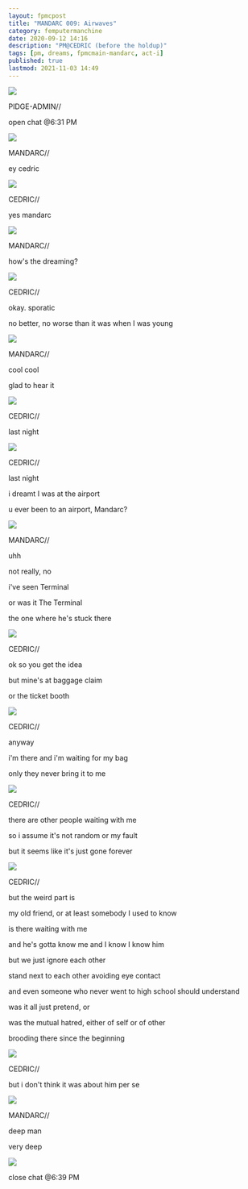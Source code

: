 ```yaml
---
layout: fpmcpost
title: "MANDARC 009: Airwaves"
category: femputermanchine
date: 2020-09-12 14:16
description: "PM@CEDRIC (before the holdup)"
tags: [pm, dreams, fpmcmain-mandarc, act-i]
published: true
lastmod: 2021-11-03 14:49
---
```

[//]: # (  9/12/20  -added)
[//]: # ( 10/15/21  -linkout removed)
[//]: # ( 11/03/21  -title added)

<div class="chat-box">
<img src="{{ site.url }}/assets/tb/pidge.jpg" class="chat-portrait" />
<p class="ppl-sez">PIDGE-ADMIN//</p>
<p class="ppl-sez">open chat @6:31 PM</p>
</div>

<div class="chat-box">
<img src="{{ site.url }}/assets/tb/mandarc1.jpg" class="chat-portrait" />
<p class="ppl-sez">MANDARC//</p>
<p class="ppl-sez">ey cedric</p>
</div>

<div class="chat-box">
<img src="{{ site.url }}/assets/tb/cedric.jpg" class="chat-portrait" />
<p class="ppl-sez">CEDRIC//</p>
<p class="ppl-sez">yes mandarc</p>
</div>

<div class="chat-box">
<img src="{{ site.url }}/assets/tb/mandarc1.jpg" class="chat-portrait" />
<p class="ppl-sez">MANDARC//</p>
<p class="ppl-sez">how's the dreaming?</p>
</div>

<div class="chat-box">
<img src="{{ site.url }}/assets/tb/cedric.jpg" class="chat-portrait" />
<p class="ppl-sez">CEDRIC//</p>
<p class="ppl-sez">okay. sporatic</p>
<p class="ppl-sez">no better, no worse than it was when I was young</p>
</div>

<div class="chat-box">
<img src="{{ site.url }}/assets/tb/mandarc1.jpg" class="chat-portrait" />
<p class="ppl-sez">MANDARC//</p>
<p class="ppl-sez">cool cool </p>
<p class="ppl-sez">glad to hear it </p>
</div>

<div class="chat-box">
<img src="{{ site.url }}/assets/tb/cedric.jpg" class="chat-portrait" />
<p class="ppl-sez">CEDRIC//</p>
<p class="ppl-sez">last night</p>
</div>

<div class="chat-box">
<img src="{{ site.url }}/assets/tb/cedric.jpg" class="chat-portrait" />
<p class="ppl-sez">CEDRIC//</p>
<p class="ppl-sez">last night</p>
<p class="ppl-sez">i dreamt I was at the airport</p>
<p class="ppl-sez">u ever been to an airport, Mandarc?</p>
</div>

<div class="chat-box">
<img src="{{ site.url }}/assets/tb/mandarc1.jpg" class="chat-portrait" />
<p class="ppl-sez">MANDARC//</p>
<p class="ppl-sez">uhh </p>
<p class="ppl-sez">not really, no</p>
<p class="ppl-sez">i've seen Terminal</p>
<p class="ppl-sez">or was it The Terminal</p>
<p class="ppl-sez">the one where he's stuck there</p>
</div>

<div class="chat-box">
<img src="{{ site.url }}/assets/tb/cedric.jpg" class="chat-portrait" />
<p class="ppl-sez">CEDRIC//</p>
<p class="ppl-sez">ok so you get the idea</p>
<p class="ppl-sez">but mine's at baggage claim</p>
<p class="ppl-sez">or the ticket booth</p>
</div>

<div class="chat-box">
<img src="{{ site.url }}/assets/tb/cedric-holdsjuice.jpg" class="chat-portrait" />
<p class="ppl-sez">CEDRIC//</p>
<p class="ppl-sez">anyway</p>
<p class="ppl-sez">i'm there and i'm waiting for my bag</p>
<p class="ppl-sez">only they never bring it to me</p>
</div>

<div class="chat-box">
<img src="{{ site.url }}/assets/tb/cedric.jpg" class="chat-portrait" />
<p class="ppl-sez">CEDRIC//</p>
<p class="ppl-sez">there are other people waiting with me</p>
<p class="ppl-sez">so i assume it's not random or my fault</p>
<p class="ppl-sez">but it seems like it's just gone forever</p>
</div>

<div class="chat-box">
<img src="{{ site.url }}/assets/tb/cedric-holdsjuice.jpg" class="chat-portrait" />
<p class="ppl-sez">CEDRIC//</p>
<p class="ppl-sez">but the weird part is </p>
<p class="ppl-sez">my old friend, or at least somebody I used to know </p>
<p class="ppl-sez">is there waiting with me </p>
<p class="ppl-sez">and he's gotta know me and I know I know him </p>
<p class="ppl-sez">but we just ignore each other </p>
<p class="ppl-sez">stand next to each other avoiding eye contact </p>
<p class="ppl-sez">and even someone who never went to high school should understand </p>
<p class="ppl-sez">was it all just pretend, or </p>
<p class="ppl-sez">was the mutual hatred, either of self or of other </p>
<p class="ppl-sez">brooding there since the beginning </p>
</div>

<div class="chat-box">
<img src="{{ site.url }}/assets/tb/cedric.jpg" class="chat-portrait" />
<p class="ppl-sez">CEDRIC//</p>
<p class="ppl-sez">but i don't think it was about him per se</p>
</div>

<div class="chat-box">
<img src="{{ site.url }}/assets/tb/mandarc1.jpg" class="chat-portrait" />
<p class="ppl-sez">MANDARC//</p>
<p class="ppl-sez">deep man </p>
<p class="ppl-sez">very deep </p>
</div>

<div class="chat-box">
<img src="{{ site.url }}/assets/tb/autress-aug.jpg" class="chat-portrait" />
<p class="ppl-sez">close chat @6:39 PM</p>
</div>



